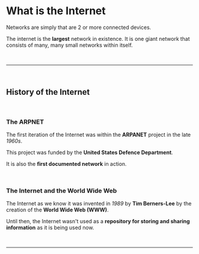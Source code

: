 # What is the Internet

Networks are simply that are 2 or more connected devices.

The internet is the **largest** network in existence. It is one giant network that consists of many, many small networks within itself.

<br>

---

<br>


## History of the Internet

<br>

### **The ARPNET**

The first iteration of the Internet was within the **ARPANET** project in the late *1960s*.

This project was funded by the **United States Defence Department**.

It is also the **first documented network** in action.

<br>

### **The Internet and the World Wide Web**

The Internet as we know it was invented in *1989* by **Tim Berners-Lee** by the creation of the **World Wide Web (WWW)**.

Until then, the Internet wasn't used as a **repository for storing and sharing information** as it is being used now.

<br>

---

<br>